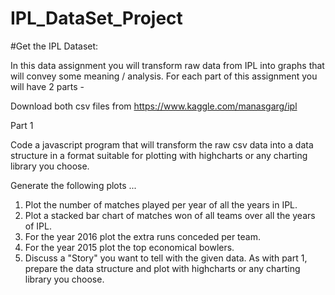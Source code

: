 # IPL_DataSet_Project
  #Get the IPL Dataset:
  
In this data assignment you will transform raw data from IPL into graphs that will convey some meaning / analysis. For each part of this assignment you will have 2 parts -


Download both csv files from https://www.kaggle.com/manasgarg/ipl

Part 1

Code a javascript program that will transform the raw csv data into a data structure in a format suitable for plotting with highcharts or any charting library you choose.

Generate the following plots ...

1. Plot the number of matches played per year of all the years in IPL.
2. Plot a stacked bar chart of matches won of all teams over all the years of IPL.
3. For the year 2016 plot the extra runs conceded per team.
4. For the year 2015 plot the top economical bowlers.
5. Discuss a "Story" you want to tell with the given data. As with part 1, prepare the data structure and plot with highcharts or any charting library you choose.

